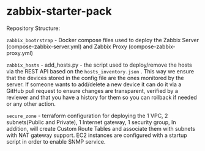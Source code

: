 # zabbix-starter-pack

Repository Structure:

`zabbix_bootrstrap` - Docker compose files used to deploy the Zabbix Server (compose-zabbix-server.yml) and Zabbix Proxy (compose-zabbix-proxy.yml)

`zabbix_hosts` - add_hosts.py - the script used to deploy/remove the hosts via the REST API based on the `hosts_inventory.json` . This way we ensure that the devices stored in the config file are the ones monitored by the server. If someone wants to add/delete a new device it can do it via a GitHub pull request to ensure changes are transparent, verified by a reviewer and that you have a history for them so you can rollback if needed or any other action. 

`secure_zone` - terraform configuration for deploying the 1 VPC, 2 subnets(Public and Private), 1 Internet gateway, 1 security group, In addition, will create Custom Route Tables and associate them with subnets with NAT gateway support. EC2 instances are configured with a startup script in order to enable SNMP service. 